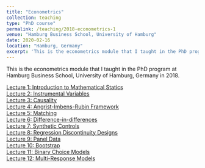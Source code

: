 ```yaml
---
title: "Econometrics"
collection: teaching
type: "PhD course"
permalink: /teaching/2018-econometrics-1
venue: "Hamburg Business School, University of Hamburg"
date: 2020-02-16
location: "Hamburg, Germany"
excerpt: 'This is the econometrics module that I taught in the PhD program at Hamburg Business School, University of Hamburg, Germany in 2018.'
---
```


This is the econometrics module that I taught in the PhD program at Hamburg Business School, University of Hamburg, Germany in 2018.

[Lecture 1: Introduction to Mathematical Statics](/files/bcb45c_00d5fa33ead94e4296defd51872a40b4.pdf)<br />
[Lecture 2: Instrumental Variables](/files/bcb45c_333497595afa4f0bb908c300bee0c795.pdf)<br />
[Lecture 3: Causality](/files/bcb45c_3a07c878b9f74cde902b1ca58bd4194f.pdf)<br />
[Lecture 4: Angrist-Imbens-Rubin Framework](/files/bcb45c_5fe385b21bcf479984644948b8d4bdb4.pdf)<br />
[Lecture 5: Matching](/files/bcb45c_3fd8ced3c19d4b829ddb3a016290b9d3.pdf)<br />
[Lecture 6: Difference-in-differences](/files/bcb45c_4526685377e54a94a3155d47f5526897.pdf)<br />
[Lecture 7: Synthetic Controls](/files/bcb45c_26868b360a654540b3cea3372710b76e.pdf)<br />
[Lecture 8: Regression Discontinuity Designs](/files/bcb45c_f93e21e6c49942aca719d2ee27072016.pdf)<br />
[Lecture 9: Panel Data](/files/bcb45c_883c4547b3894867b4ec644e09834f31.pdf)<br />
[Lecture 10: Bootstrap](/files/bcb45c_fd5759a0802b4e5fa69d1f2660f2c54a.pdf)<br />
[Lecture 11: Binary Choice Models](/files/bcb45c_67329f51dc23438287e93b7e0237cffa.pdf)<br />
[Lecture 12: Multi-Response Models](/files/bcb45c_ad07024ff34c4e95836b21503daae2df.pdf)<br />
